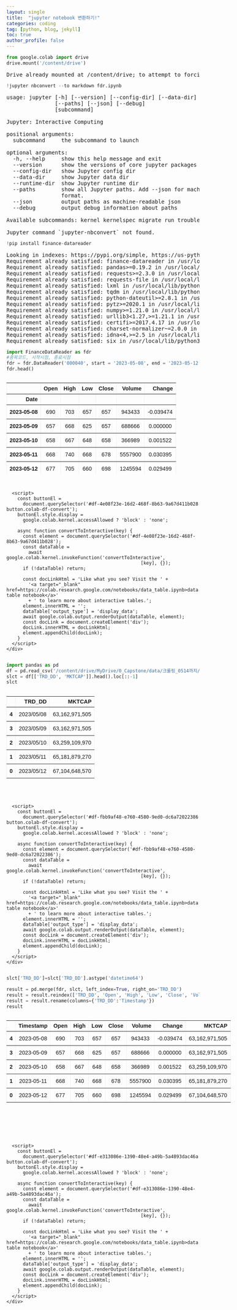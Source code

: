 ```yaml
---
layout: single
title:  "jupyter notebook 변환하기!"
categories: coding
tag: [python, blog, jekyll]
toc: true
author_profile: false
---
```


<head>
  <style>
    table.dataframe {
      white-space: normal;
      width: 100%;
      height: 240px;
      display: block;
      overflow: auto;
      font-family: Arial, sans-serif;
      font-size: 0.9rem;
      line-height: 20px;
      text-align: center;
      border: 0px !important;
    }

    table.dataframe th {
      text-align: center;
      font-weight: bold;
      padding: 8px;
    }

    table.dataframe td {
      text-align: center;
      padding: 8px;
    }

    table.dataframe tr:hover {
      background: #b8d1f3; 
    }

    .output_prompt {
      overflow: auto;
      font-size: 0.9rem;
      line-height: 1.45;
      border-radius: 0.3rem;
      -webkit-overflow-scrolling: touch;
      padding: 0.8rem;
      margin-top: 0;
      margin-bottom: 15px;
      font: 1rem Consolas, "Liberation Mono", Menlo, Courier, monospace;
      color: $code-text-color;
      border: solid 1px $border-color;
      border-radius: 0.3rem;
      word-break: normal;
      white-space: pre;
    }

  .dataframe tbody tr th:only-of-type {
      vertical-align: middle;
  }

  .dataframe tbody tr th {
      vertical-align: top;
  }

  .dataframe thead th {
      text-align: center !important;
      padding: 8px;
  }

  .page__content p {
      margin: 0 0 0px !important;
  }

  .page__content p > strong {
    font-size: 0.8rem !important;
  }

  </style>
</head>



```python
from google.colab import drive
drive.mount('/content/drive')
```

<pre>
Drive already mounted at /content/drive; to attempt to forcibly remount, call drive.mount("/content/drive", force_remount=True).
</pre>

```python
!jupyter nbconvert --to markdown fdr.ipynb
```

<pre>
usage: jupyter [-h] [--version] [--config-dir] [--data-dir] [--runtime-dir]
               [--paths] [--json] [--debug]
               [subcommand]

Jupyter: Interactive Computing

positional arguments:
  subcommand     the subcommand to launch

optional arguments:
  -h, --help     show this help message and exit
  --version      show the versions of core jupyter packages and exit
  --config-dir   show Jupyter config dir
  --data-dir     show Jupyter data dir
  --runtime-dir  show Jupyter runtime dir
  --paths        show all Jupyter paths. Add --json for machine-readable
                 format.
  --json         output paths as machine-readable json
  --debug        output debug information about paths

Available subcommands: kernel kernelspec migrate run troubleshoot

Jupyter command `jupyter-nbconvert` not found.
</pre>

```python
!pip install finance-datareader
```

<pre>
Looking in indexes: https://pypi.org/simple, https://us-python.pkg.dev/colab-wheels/public/simple/
Requirement already satisfied: finance-datareader in /usr/local/lib/python3.10/dist-packages (0.9.50)
Requirement already satisfied: pandas>=0.19.2 in /usr/local/lib/python3.10/dist-packages (from finance-datareader) (1.5.3)
Requirement already satisfied: requests>=2.3.0 in /usr/local/lib/python3.10/dist-packages (from finance-datareader) (2.27.1)
Requirement already satisfied: requests-file in /usr/local/lib/python3.10/dist-packages (from finance-datareader) (1.5.1)
Requirement already satisfied: lxml in /usr/local/lib/python3.10/dist-packages (from finance-datareader) (4.9.2)
Requirement already satisfied: tqdm in /usr/local/lib/python3.10/dist-packages (from finance-datareader) (4.65.0)
Requirement already satisfied: python-dateutil>=2.8.1 in /usr/local/lib/python3.10/dist-packages (from pandas>=0.19.2->finance-datareader) (2.8.2)
Requirement already satisfied: pytz>=2020.1 in /usr/local/lib/python3.10/dist-packages (from pandas>=0.19.2->finance-datareader) (2022.7.1)
Requirement already satisfied: numpy>=1.21.0 in /usr/local/lib/python3.10/dist-packages (from pandas>=0.19.2->finance-datareader) (1.22.4)
Requirement already satisfied: urllib3<1.27,>=1.21.1 in /usr/local/lib/python3.10/dist-packages (from requests>=2.3.0->finance-datareader) (1.26.15)
Requirement already satisfied: certifi>=2017.4.17 in /usr/local/lib/python3.10/dist-packages (from requests>=2.3.0->finance-datareader) (2022.12.7)
Requirement already satisfied: charset-normalizer~=2.0.0 in /usr/local/lib/python3.10/dist-packages (from requests>=2.3.0->finance-datareader) (2.0.12)
Requirement already satisfied: idna<4,>=2.5 in /usr/local/lib/python3.10/dist-packages (from requests>=2.3.0->finance-datareader) (3.4)
Requirement already satisfied: six in /usr/local/lib/python3.10/dist-packages (from requests-file->finance-datareader) (1.16.0)
</pre>

```python
import FinanceDataReader as fdr
#종목코드, 시작시점, 종료시점
fdr = fdr.DataReader('000040', start = '2023-05-08', end = '2023-05-12')
fdr.head()
```


  <div id="df-4e08f23e-16d2-468f-8b63-9a67d411b028">
    <div class="colab-df-container">
      <div>
<style scoped>
    .dataframe tbody tr th:only-of-type {
        vertical-align: middle;
    }

    .dataframe tbody tr th {
        vertical-align: top;
    }

    .dataframe thead th {
        text-align: right;
    }
</style>
<table border="1" class="dataframe">
  <thead>
    <tr style="text-align: right;">
      <th></th>
      <th>Open</th>
      <th>High</th>
      <th>Low</th>
      <th>Close</th>
      <th>Volume</th>
      <th>Change</th>
    </tr>
    <tr>
      <th>Date</th>
      <th></th>
      <th></th>
      <th></th>
      <th></th>
      <th></th>
      <th></th>
    </tr>
  </thead>
  <tbody>
    <tr>
      <th>2023-05-08</th>
      <td>690</td>
      <td>703</td>
      <td>657</td>
      <td>657</td>
      <td>943433</td>
      <td>-0.039474</td>
    </tr>
    <tr>
      <th>2023-05-09</th>
      <td>657</td>
      <td>668</td>
      <td>625</td>
      <td>657</td>
      <td>688666</td>
      <td>0.000000</td>
    </tr>
    <tr>
      <th>2023-05-10</th>
      <td>658</td>
      <td>667</td>
      <td>648</td>
      <td>658</td>
      <td>366989</td>
      <td>0.001522</td>
    </tr>
    <tr>
      <th>2023-05-11</th>
      <td>668</td>
      <td>740</td>
      <td>668</td>
      <td>678</td>
      <td>5557900</td>
      <td>0.030395</td>
    </tr>
    <tr>
      <th>2023-05-12</th>
      <td>677</td>
      <td>705</td>
      <td>660</td>
      <td>698</td>
      <td>1245594</td>
      <td>0.029499</td>
    </tr>
  </tbody>
</table>
</div>
      <button class="colab-df-convert" onclick="convertToInteractive('df-4e08f23e-16d2-468f-8b63-9a67d411b028')"
              title="Convert this dataframe to an interactive table."
              style="display:none;">
        
  <svg xmlns="http://www.w3.org/2000/svg" height="24px"viewBox="0 0 24 24"
       width="24px">
    <path d="M0 0h24v24H0V0z" fill="none"/>
    <path d="M18.56 5.44l.94 2.06.94-2.06 2.06-.94-2.06-.94-.94-2.06-.94 2.06-2.06.94zm-11 1L8.5 8.5l.94-2.06 2.06-.94-2.06-.94L8.5 2.5l-.94 2.06-2.06.94zm10 10l.94 2.06.94-2.06 2.06-.94-2.06-.94-.94-2.06-.94 2.06-2.06.94z"/><path d="M17.41 7.96l-1.37-1.37c-.4-.4-.92-.59-1.43-.59-.52 0-1.04.2-1.43.59L10.3 9.45l-7.72 7.72c-.78.78-.78 2.05 0 2.83L4 21.41c.39.39.9.59 1.41.59.51 0 1.02-.2 1.41-.59l7.78-7.78 2.81-2.81c.8-.78.8-2.07 0-2.86zM5.41 20L4 18.59l7.72-7.72 1.47 1.35L5.41 20z"/>
  </svg>
      </button>
      
  <style>
    .colab-df-container {
      display:flex;
      flex-wrap:wrap;
      gap: 12px;
    }

    .colab-df-convert {
      background-color: #E8F0FE;
      border: none;
      border-radius: 50%;
      cursor: pointer;
      display: none;
      fill: #1967D2;
      height: 32px;
      padding: 0 0 0 0;
      width: 32px;
    }

    .colab-df-convert:hover {
      background-color: #E2EBFA;
      box-shadow: 0px 1px 2px rgba(60, 64, 67, 0.3), 0px 1px 3px 1px rgba(60, 64, 67, 0.15);
      fill: #174EA6;
    }

    [theme=dark] .colab-df-convert {
      background-color: #3B4455;
      fill: #D2E3FC;
    }

    [theme=dark] .colab-df-convert:hover {
      background-color: #434B5C;
      box-shadow: 0px 1px 3px 1px rgba(0, 0, 0, 0.15);
      filter: drop-shadow(0px 1px 2px rgba(0, 0, 0, 0.3));
      fill: #FFFFFF;
    }
  </style>

      <script>
        const buttonEl =
          document.querySelector('#df-4e08f23e-16d2-468f-8b63-9a67d411b028 button.colab-df-convert');
        buttonEl.style.display =
          google.colab.kernel.accessAllowed ? 'block' : 'none';

        async function convertToInteractive(key) {
          const element = document.querySelector('#df-4e08f23e-16d2-468f-8b63-9a67d411b028');
          const dataTable =
            await google.colab.kernel.invokeFunction('convertToInteractive',
                                                     [key], {});
          if (!dataTable) return;

          const docLinkHtml = 'Like what you see? Visit the ' +
            '<a target="_blank" href=https://colab.research.google.com/notebooks/data_table.ipynb>data table notebook</a>'
            + ' to learn more about interactive tables.';
          element.innerHTML = '';
          dataTable['output_type'] = 'display_data';
          await google.colab.output.renderOutput(dataTable, element);
          const docLink = document.createElement('div');
          docLink.innerHTML = docLinkHtml;
          element.appendChild(docLink);
        }
      </script>
    </div>
  </div>
  



```python
import pandas as pd
df = pd.read_csv('/content/drive/MyDrive/0_Capstone/data/크롤링_0514까지/new_KR7000040006.csv')
slct = df[['TRD_DD', 'MKTCAP']].head().loc[::-1]
slct
```


  <div id="df-fbb9af48-e760-4580-9ed0-dc6a72022386">
    <div class="colab-df-container">
      <div>
<style scoped>
    .dataframe tbody tr th:only-of-type {
        vertical-align: middle;
    }

    .dataframe tbody tr th {
        vertical-align: top;
    }

    .dataframe thead th {
        text-align: right;
    }
</style>
<table border="1" class="dataframe">
  <thead>
    <tr style="text-align: right;">
      <th></th>
      <th>TRD_DD</th>
      <th>MKTCAP</th>
    </tr>
  </thead>
  <tbody>
    <tr>
      <th>4</th>
      <td>2023/05/08</td>
      <td>63,162,971,505</td>
    </tr>
    <tr>
      <th>3</th>
      <td>2023/05/09</td>
      <td>63,162,971,505</td>
    </tr>
    <tr>
      <th>2</th>
      <td>2023/05/10</td>
      <td>63,259,109,970</td>
    </tr>
    <tr>
      <th>1</th>
      <td>2023/05/11</td>
      <td>65,181,879,270</td>
    </tr>
    <tr>
      <th>0</th>
      <td>2023/05/12</td>
      <td>67,104,648,570</td>
    </tr>
  </tbody>
</table>
</div>
      <button class="colab-df-convert" onclick="convertToInteractive('df-fbb9af48-e760-4580-9ed0-dc6a72022386')"
              title="Convert this dataframe to an interactive table."
              style="display:none;">
        
  <svg xmlns="http://www.w3.org/2000/svg" height="24px"viewBox="0 0 24 24"
       width="24px">
    <path d="M0 0h24v24H0V0z" fill="none"/>
    <path d="M18.56 5.44l.94 2.06.94-2.06 2.06-.94-2.06-.94-.94-2.06-.94 2.06-2.06.94zm-11 1L8.5 8.5l.94-2.06 2.06-.94-2.06-.94L8.5 2.5l-.94 2.06-2.06.94zm10 10l.94 2.06.94-2.06 2.06-.94-2.06-.94-.94-2.06-.94 2.06-2.06.94z"/><path d="M17.41 7.96l-1.37-1.37c-.4-.4-.92-.59-1.43-.59-.52 0-1.04.2-1.43.59L10.3 9.45l-7.72 7.72c-.78.78-.78 2.05 0 2.83L4 21.41c.39.39.9.59 1.41.59.51 0 1.02-.2 1.41-.59l7.78-7.78 2.81-2.81c.8-.78.8-2.07 0-2.86zM5.41 20L4 18.59l7.72-7.72 1.47 1.35L5.41 20z"/>
  </svg>
      </button>
      
  <style>
    .colab-df-container {
      display:flex;
      flex-wrap:wrap;
      gap: 12px;
    }

    .colab-df-convert {
      background-color: #E8F0FE;
      border: none;
      border-radius: 50%;
      cursor: pointer;
      display: none;
      fill: #1967D2;
      height: 32px;
      padding: 0 0 0 0;
      width: 32px;
    }

    .colab-df-convert:hover {
      background-color: #E2EBFA;
      box-shadow: 0px 1px 2px rgba(60, 64, 67, 0.3), 0px 1px 3px 1px rgba(60, 64, 67, 0.15);
      fill: #174EA6;
    }

    [theme=dark] .colab-df-convert {
      background-color: #3B4455;
      fill: #D2E3FC;
    }

    [theme=dark] .colab-df-convert:hover {
      background-color: #434B5C;
      box-shadow: 0px 1px 3px 1px rgba(0, 0, 0, 0.15);
      filter: drop-shadow(0px 1px 2px rgba(0, 0, 0, 0.3));
      fill: #FFFFFF;
    }
  </style>

      <script>
        const buttonEl =
          document.querySelector('#df-fbb9af48-e760-4580-9ed0-dc6a72022386 button.colab-df-convert');
        buttonEl.style.display =
          google.colab.kernel.accessAllowed ? 'block' : 'none';

        async function convertToInteractive(key) {
          const element = document.querySelector('#df-fbb9af48-e760-4580-9ed0-dc6a72022386');
          const dataTable =
            await google.colab.kernel.invokeFunction('convertToInteractive',
                                                     [key], {});
          if (!dataTable) return;

          const docLinkHtml = 'Like what you see? Visit the ' +
            '<a target="_blank" href=https://colab.research.google.com/notebooks/data_table.ipynb>data table notebook</a>'
            + ' to learn more about interactive tables.';
          element.innerHTML = '';
          dataTable['output_type'] = 'display_data';
          await google.colab.output.renderOutput(dataTable, element);
          const docLink = document.createElement('div');
          docLink.innerHTML = docLinkHtml;
          element.appendChild(docLink);
        }
      </script>
    </div>
  </div>
  



```python
slct['TRD_DD']=slct['TRD_DD'].astype('datetime64')
```


```python
result = pd.merge(fdr, slct, left_index=True, right_on='TRD_DD')
result = result.reindex(['TRD_DD', 'Open', 'High', 'Low', 'Close', 'Volume', 'Change', 'MKTCAP'], axis = 1)
result = result.rename(columns={'TRD_DD':'Timestamp'})
result
```


  <div id="df-e313086e-1390-48e4-a49b-5a4893dac46a">
    <div class="colab-df-container">
      <div>
<style scoped>
    .dataframe tbody tr th:only-of-type {
        vertical-align: middle;
    }

    .dataframe tbody tr th {
        vertical-align: top;
    }

    .dataframe thead th {
        text-align: right;
    }
</style>
<table border="1" class="dataframe">
  <thead>
    <tr style="text-align: right;">
      <th></th>
      <th>Timestamp</th>
      <th>Open</th>
      <th>High</th>
      <th>Low</th>
      <th>Close</th>
      <th>Volume</th>
      <th>Change</th>
      <th>MKTCAP</th>
    </tr>
  </thead>
  <tbody>
    <tr>
      <th>4</th>
      <td>2023-05-08</td>
      <td>690</td>
      <td>703</td>
      <td>657</td>
      <td>657</td>
      <td>943433</td>
      <td>-0.039474</td>
      <td>63,162,971,505</td>
    </tr>
    <tr>
      <th>3</th>
      <td>2023-05-09</td>
      <td>657</td>
      <td>668</td>
      <td>625</td>
      <td>657</td>
      <td>688666</td>
      <td>0.000000</td>
      <td>63,162,971,505</td>
    </tr>
    <tr>
      <th>2</th>
      <td>2023-05-10</td>
      <td>658</td>
      <td>667</td>
      <td>648</td>
      <td>658</td>
      <td>366989</td>
      <td>0.001522</td>
      <td>63,259,109,970</td>
    </tr>
    <tr>
      <th>1</th>
      <td>2023-05-11</td>
      <td>668</td>
      <td>740</td>
      <td>668</td>
      <td>678</td>
      <td>5557900</td>
      <td>0.030395</td>
      <td>65,181,879,270</td>
    </tr>
    <tr>
      <th>0</th>
      <td>2023-05-12</td>
      <td>677</td>
      <td>705</td>
      <td>660</td>
      <td>698</td>
      <td>1245594</td>
      <td>0.029499</td>
      <td>67,104,648,570</td>
    </tr>
  </tbody>
</table>
</div>
      <button class="colab-df-convert" onclick="convertToInteractive('df-e313086e-1390-48e4-a49b-5a4893dac46a')"
              title="Convert this dataframe to an interactive table."
              style="display:none;">
        
  <svg xmlns="http://www.w3.org/2000/svg" height="24px"viewBox="0 0 24 24"
       width="24px">
    <path d="M0 0h24v24H0V0z" fill="none"/>
    <path d="M18.56 5.44l.94 2.06.94-2.06 2.06-.94-2.06-.94-.94-2.06-.94 2.06-2.06.94zm-11 1L8.5 8.5l.94-2.06 2.06-.94-2.06-.94L8.5 2.5l-.94 2.06-2.06.94zm10 10l.94 2.06.94-2.06 2.06-.94-2.06-.94-.94-2.06-.94 2.06-2.06.94z"/><path d="M17.41 7.96l-1.37-1.37c-.4-.4-.92-.59-1.43-.59-.52 0-1.04.2-1.43.59L10.3 9.45l-7.72 7.72c-.78.78-.78 2.05 0 2.83L4 21.41c.39.39.9.59 1.41.59.51 0 1.02-.2 1.41-.59l7.78-7.78 2.81-2.81c.8-.78.8-2.07 0-2.86zM5.41 20L4 18.59l7.72-7.72 1.47 1.35L5.41 20z"/>
  </svg>
      </button>
      
  <style>
    .colab-df-container {
      display:flex;
      flex-wrap:wrap;
      gap: 12px;
    }

    .colab-df-convert {
      background-color: #E8F0FE;
      border: none;
      border-radius: 50%;
      cursor: pointer;
      display: none;
      fill: #1967D2;
      height: 32px;
      padding: 0 0 0 0;
      width: 32px;
    }

    .colab-df-convert:hover {
      background-color: #E2EBFA;
      box-shadow: 0px 1px 2px rgba(60, 64, 67, 0.3), 0px 1px 3px 1px rgba(60, 64, 67, 0.15);
      fill: #174EA6;
    }

    [theme=dark] .colab-df-convert {
      background-color: #3B4455;
      fill: #D2E3FC;
    }

    [theme=dark] .colab-df-convert:hover {
      background-color: #434B5C;
      box-shadow: 0px 1px 3px 1px rgba(0, 0, 0, 0.15);
      filter: drop-shadow(0px 1px 2px rgba(0, 0, 0, 0.3));
      fill: #FFFFFF;
    }
  </style>

      <script>
        const buttonEl =
          document.querySelector('#df-e313086e-1390-48e4-a49b-5a4893dac46a button.colab-df-convert');
        buttonEl.style.display =
          google.colab.kernel.accessAllowed ? 'block' : 'none';

        async function convertToInteractive(key) {
          const element = document.querySelector('#df-e313086e-1390-48e4-a49b-5a4893dac46a');
          const dataTable =
            await google.colab.kernel.invokeFunction('convertToInteractive',
                                                     [key], {});
          if (!dataTable) return;

          const docLinkHtml = 'Like what you see? Visit the ' +
            '<a target="_blank" href=https://colab.research.google.com/notebooks/data_table.ipynb>data table notebook</a>'
            + ' to learn more about interactive tables.';
          element.innerHTML = '';
          dataTable['output_type'] = 'display_data';
          await google.colab.output.renderOutput(dataTable, element);
          const docLink = document.createElement('div');
          docLink.innerHTML = docLinkHtml;
          element.appendChild(docLink);
        }
      </script>
    </div>
  </div>
  

